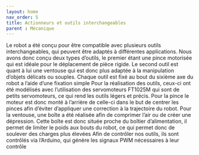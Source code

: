 ```yaml
---
layout: home
nav_order: 5
title: Actionneurs et outils interchangeables
parent : Mécanique
---
```


Le robot a été conçu pour être compatible avec plusieurs outils interchangeables, qui peuvent être adaptés à différentes applications. Nous avons donc conçu deux types d’outils, le premier étant une pince motorisée qui est idéale pour le déplacement de pièce rigide. Le second outil est quant à lui une ventouse qui est donc plus adaptée à la manipulation d’objets délicats ou souples. Chaque outil est fixé au bout du sixième axe du robot a l’aide d’une fixation simple 
Pour la réalisation des outils, ceux-ci ont été modélisés avec l’utilisation des servomoteurs FT1025M qui sont de petits servomoteurs, ce qui rend les outils légers et précis. Pour la pince le moteur est donc monté à l’arrière de celle-ci dans le but de centrer les pinces afin d’éviter d’appliquer une correction à la trajectoire du robot.
Pour la ventouse, une boîte a été réalisée afin de comprimer l’air ou de créer une dépression. Cette boîte est donc située proche du boîtier d’alimentation, il permet de limiter le poids aux bouts du robot, ce qui permet donc de soulever des charges plus élevées
Afin de contrôler nos outils, ils sont contrôlés via l’Arduino, qui génère les signaux PWM nécessaires à leur contrôle

